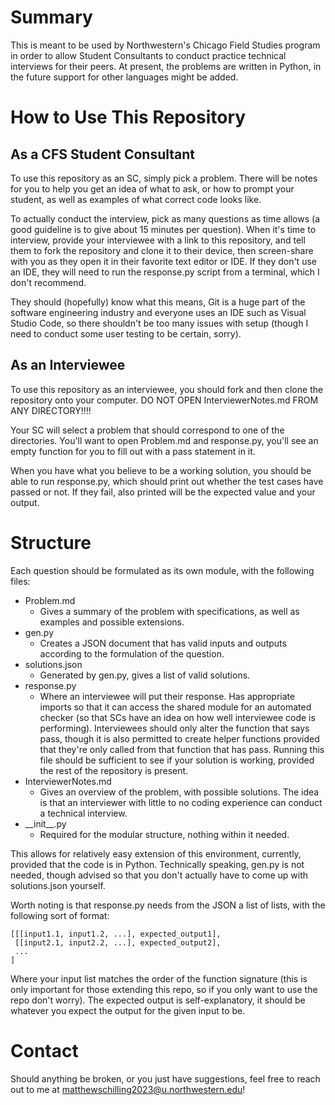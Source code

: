# Summary
This is meant to be used by Northwestern's Chicago Field Studies program in order to allow Student Consultants to conduct practice technical interviews for their peers.  At present, the problems are written in Python, in the future support for other languages might be added.

# How to Use This Repository
## As a CFS Student Consultant
To use this repository as an SC, simply pick a problem.  There will be notes for you to help you get an idea of what to ask, or how to prompt your student, as well as examples of what correct code looks like.

To actually conduct the interview, pick as many questions as time allows (a good guideline is to give about 15 minutes per question).  When it's time to interview, provide your interviewee with a link to this repository, and tell them to fork the repository and clone it to their device, then screen-share with you as they open it in their favorite text editor or IDE.  If they don't use an IDE, they will need to run the response.py script from a terminal, which I don't recommend.  

They should (hopefully) know what this means, Git is a huge part of the software engineering industry and everyone uses an IDE such as Visual Studio Code, so there shouldn't be too many issues with setup (though I need to conduct some user testing to be certain, sorry).

## As an Interviewee
To use this repository as an interviewee, you should fork and then clone the repository onto your computer.  DO NOT OPEN InterviewerNotes.md FROM ANY DIRECTORY!!!!

Your SC will select a problem that should correspond to one of the directories.  You'll want to open Problem.md and response.py, you'll see an empty function for you to fill out with a pass statement in it.

When you have what you believe to be a working solution, you should be able to run response.py, which should print out whether the test cases have passed or not.  If they fail, also printed will be the expected value and your output.

# Structure
Each question should be formulated as its own module, with the following files:
- Problem.md
    - Gives a summary of the problem with specifications, as well as examples and possible extensions.
- gen.py
    - Creates a JSON document that has valid inputs and outputs according to the formulation of the question.
- solutions.json
    - Generated by gen.py, gives a list of valid solutions.
- response.py
    - Where an interviewee will put their response.  Has appropriate imports so that it can access the shared module for an automated checker (so that SCs have an idea on how well interviewee code is performing).  Interviewees should only alter the function that says pass, though it is also permitted to create helper functions provided that they're only called from that function that has pass.  Running this file should be sufficient to see if your solution is working, provided the rest of the repository is present.
- InterviewerNotes.md
    - Gives an overview of the problem, with possible solutions.  The idea is that an interviewer with little to no coding experience can conduct a technical interview.
- \_\_init\_\_.py
    - Required for the modular structure, nothing within it needed.

This allows for relatively easy extension of this environment, currently, provided that the code is in Python.  Technically speaking, gen.py is not needed, though advised so that you don't actually have to come up with solutions.json yourself.

Worth noting is that response.py needs from the JSON a list of lists, with the following sort of format:
```
[[[input1.1, input1.2, ...], expected_output1],
 [[input2.1, input2.2, ...], expected_output2],
 ...
]
```
Where your input list matches the order of the function signature (this is only important for those extending this repo, so if you only want to use the repo don't worry).  The expected output is self-explanatory, it should be whatever you expect the output for the given input to be.

# Contact
Should anything be broken, or you just have suggestions, feel free to reach out to me at matthewschilling2023@u.northwestern.edu!

